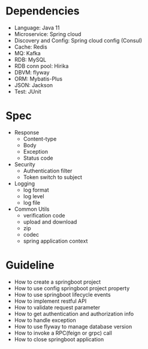 # Dependencies
* Language: Java 11
* Microservice: Spring cloud
* Discovery and Config: Spring cloud config (Consul)
* Cache: Redis
* MQ: Kafka
* RDB: MySQL
* RDB conn pool: Hirika
* DBVM: flyway
* ORM: Mybatis-Plus
* JSON: Jackson
* Test: JUnit

# Spec
* Response
  * Content-type
  * Body
  * Exception
  * Status code
* Security
  * Authentication filter
  * Token switch to subject
* Logging
  * log format
  * log level
  * log file
* Common Utils
  * verification code
  * upload and download
  * zip
  * codec
  * spring application context

# Guideline
* How to create a springboot project
* How to use config springboot project property
* How to use springboot lifecycle events
* How to implement restful API
* How to validate request parameter
* How to get authentication and authorization info
* How to handle exception
* How to use flyway to manage database version
* How to invoke a RPC(feign or grpc) call
* How to close springboot application